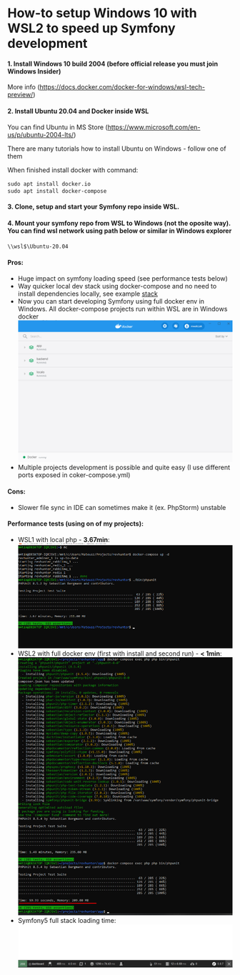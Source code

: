 # How-to setup Windows 10 with WSL2 to speed up Symfony development

#### 1. Install Windows 10 build 2004 (before official release you must join Windows Insider)

More info (https://docs.docker.com/docker-for-windows/wsl-tech-preview/)

#### 2. Install Ubuntu 20.04 and Docker inside WSL

You can find Ubuntu in MS Store (https://www.microsoft.com/en-us/p/ubuntu-2004-lts/)

There are many tutorials how to install Ubuntu on Windows - follow one of them

When finished install docker with command:
```
sudo apt install docker.io
sudo apt install docker-compose
```

#### 3. Clone, setup and start your Symfony repo inside WSL.

#### 4. Mount your symfony repo from WSL to Windows (not the oposite way). You can find wsl network using path below or similar in Windows explorer
```
\\wsl$\Ubuntu-20.04
```

#### Pros:
- Huge impact on symfony loading speed (see performance tests below)
- Way quicker local dev stack using docker-compose and no need to install dependencies locally, see example [stack](https://github.com/mwalczak/cards/blob/master/docker-compose-dist.yml) 
- Now you can start developing Symfony using full docker env in Windows. All docker-compose projects run within WSL are in Windows docker ![dashboard](screens/docker_windows.png)
- Multiple projects development is possible and quite easy (I use different ports exposed in coker-compose.yml) 

#### Cons:
- Slower file sync in IDE can sometimes make it (ex. PhpStorm) unstable

#### Performance tests (using on of my projects):
- WSL1 with local php - **3.67min**: ![wsl1](screens/revhunter_tests_wsl1.png)
- WSL2 with full docker env (first with install and second run) - **< 1min**: ![wsl2](screens/revhunter_tests_wsl2.png)
- Symfony5 full stack loading time: ![sf5](screens/symfony_time.png)

